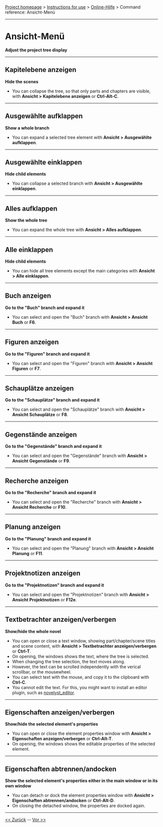 [Project homepage](../index) > [Instructions for use](../usage) > [Online-Hilfe](help) > Command reference: Ansicht-Menü

--- 

# Ansicht-Menü 

**Adjust the project tree display**

--- 

## Kapitelebene anzeigen

**Hide the scenes**

- You can collapse the tree, so that only parts and chapters are visible, with **Ansicht > Kapitelebene anzeigen** or **Ctrl-Alt-C**.

--- 

## Ausgewählte aufklappen

**Show a whole branch**

- You can expand a selected tree element with **Ansicht > Ausgewählte aufklappen**. 

--- 

## Ausgewählte einklappen

**Hide child elements**

- You can collapse a selected branch with **Ansicht > Ausgewählte einklappen**. 

--- 

## Alles aufklappen

**Show the whole tree**

- You can expand the whole tree with **Ansicht > Alles aufklappen**. 

--- 

## Alle einklappen

**Hide child elements**

- You can hide all tree elements except the main categories with **Ansicht > Alle einklappen**. 

--- 

## Buch anzeigen

**Go to the "Buch" branch and expand it**

- You can select and open the "Buch" branch with **Ansicht > Ansicht Buch** or **F6**. 

--- 

## Figuren anzeigen

**Go to the "Figuren" branch and expand it**

- You can select and open the "Figuren" branch with **Ansicht > Ansicht Figuren** or **F7**. 

--- 

## Schauplätze anzeigen

**Go to the "Schauplätze" branch and expand it**

- You can select and open the "Schauplätze" branch with **Ansicht > Ansicht Schauplätze** or **F8**. 

--- 

## Gegenstände anzeigen

**Go to the "Gegenstände" branch and expand it**

- You can select and open the "Gegenstände" branch with **Ansicht > Ansicht Gegenstände** or **F9**. 

--- 

## Recherche anzeigen

**Go to the "Recherche" branch and expand it**

- You can select and open the "Recherche" branch with **Ansicht > Ansicht Recherche** or **F10**. 

--- 

## Planung anzeigen

**Go to the "Planung" branch and expand it**

- You can select and open the "Planung" branch with **Ansicht > Ansicht Planung** or **F11**. 

--- 

## Projektnotizen anzeigen

**Go to the "Projektnotizen" branch and expand it**

- You can select and open the "Projektnotizen" branch with **Ansicht > Ansicht Projektnotizen** or **F12e**. 

--- 

## Textbetrachter anzeigen/verbergen

**Show/hide the whole novel**

- You can open or close a text window, showing part/chapter/scene titles and scene content, with **Ansicht > Textbetrachter anzeigen/verbergen** or **Ctrl-T**.
- On opening, the windows shows the text, where the tree is selected.
- When changing the tree selection, the text moves along.
- However, the text can be scrolled independently with the verical scrollbar, or the mousewheel. 
- You can select text with the mouse, and copy it to the clipboard with **Ctrl-C**.
- You cannot edit the text. For this, you might want to install an editor plugin, such as [novelyst_editor](https://peter88213.github.io/novelyst_editor/).

--- 

## Eigenschaften anzeigen/verbergen

**Show/hide the selected element's properties**

- You can open or close the element properties window with **Ansicht > Eigenschaften anzeigen/verbergen** or **Ctrl-Alt-T**.
- On opening, the windows shows the editable properties of the selected element.

--- 

## Eigenschaften abtrennen/andocken

**Show the selected element's properties either in the main window or in its own window**

- You can detach or dock the element properties window with **Ansicht > Eigenschaften abtrennen/andocken** or **Ctrl-Alt-D**.
- On closing the detached window, the properties are docked again.

--- 

[<< Zurück](file_menu) -- [Vor >>](part_menu)